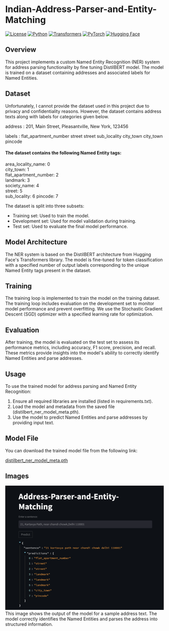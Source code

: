# Indian-Address-Parser-and-Entity-Matching

[![License](https://img.shields.io/badge/license-MIT-blue.svg)](https://opensource.org/licenses/MIT)
[![Python](https://img.shields.io/badge/python-3.8-blue)](https://www.python.org/)
[![Transformers](https://img.shields.io/badge/transformers-4.28.1-brightgreen)](https://huggingface.co/transformers/)
[![PyTorch](https://img.shields.io/badge/pytorch-2.0.1-brightgreen)](https://pytorch.org/)
[![Hugging Face](https://img.shields.io/badge/huggingface-0.0.17-brightgreen)](https://huggingface.co/)

    


## Overview
This project implements a custom Named Entity Recognition (NER) system for address parsing functionality by fine tuning DistilBERT model. The model is trained on a dataset containing addresses and associated labels for Named Entities.

## Dataset
Unfortunately, I cannot provide the dataset used in this project due to privacy and confidentiality reasons. However, the dataset contains address texts along with labels for categories given below.

address : 201, Main Street, Pleasantville, New York, 123456

labels  : flat_apartment_number street street sub_locality city_town city_town pincode



#### The dataset contains the following Named Entity tags:

area_locality_name: 0  
city_town: 1  
flat_apartment_number: 2  
landmark: 3  
society_name: 4  
street: 5  
sub_locality: 6
pincode: 7

The dataset is split into three subsets:

- Training set: Used to train the model.
- Development set: Used for model validation during training.
- Test set: Used to evaluate the final model performance.

## Model Architecture
The NER system is based on the DistilBERT architecture from Hugging Face's Transformers library. The model is fine-tuned for token classification with a specified number of output labels corresponding to the unique Named Entity tags present in the dataset.

## Training
The training loop is implemented to train the model on the training dataset. The training loop includes evaluation on the development set to monitor model performance and prevent overfitting. We use the Stochastic Gradient Descent (SGD) optimizer with a specified learning rate for optimization.

## Evaluation
After training, the model is evaluated on the test set to assess its performance metrics, including accuracy, F1 score, precision, and recall. These metrics provide insights into the model's ability to correctly identify Named Entities and parse addresses.

## Usage
To use the trained model for address parsing and Named Entity Recognition:

1. Ensure all required libraries are installed (listed in requirements.txt).
2. Load the model and metadata from the saved file (distilbert_ner_model_meta.pth).
3. Use the model to predict Named Entities and parse addresses by providing input text.

## Model File
You can download the trained model file from the following link:

[distilbert_ner_model_meta.pth](https://drive.google.com/file/d/1GrFJUBnQY2Rqcqz6bgNvMT-oSCE-brdD/view?usp=sharing)


## Images

![Stream lit](README_images/st_img.png)
This image shows the output of the model for a sample address text. The model correctly identifies the Named Entities and parses the address into structured information.
